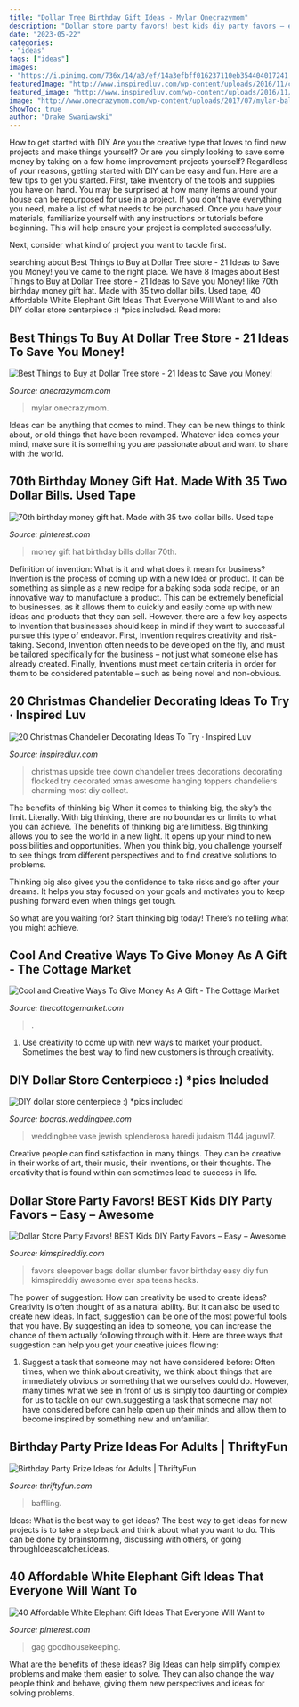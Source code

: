 ```yaml
---
title: "Dollar Tree Birthday Gift Ideas - Mylar Onecrazymom"
description: "Dollar store party favors! best kids diy party favors – easy – awesome"
date: "2023-05-22"
categories:
- "ideas"
tags: ["ideas"]
images:
- "https://i.pinimg.com/736x/14/a3/ef/14a3efbff016237110eb354404017241.jpg"
featuredImage: "http://www.inspiredluv.com/wp-content/uploads/2016/11/christmas-chandelier-ideas-to-try.jpg"
featured_image: "http://www.inspiredluv.com/wp-content/uploads/2016/11/christmas-chandelier-ideas-to-try.jpg"
image: "http://www.onecrazymom.com/wp-content/uploads/2017/07/mylar-balloons.jpg"
ShowToc: true
author: "Drake Swaniawski"
---
```



How to get started with DIY
Are you the creative type that loves to find new projects and make things yourself? Or are you simply looking to save some money by taking on a few home improvement projects yourself? Regardless of your reasons, getting started with DIY can be easy and fun. Here are a few tips to get you started.
First, take inventory of the tools and supplies you have on hand. You may be surprised at how many items around your house can be repurposed for use in a project. If you don’t have everything you need, make a list of what needs to be purchased. Once you have your materials, familiarize yourself with any instructions or tutorials before beginning. This will help ensure your project is completed successfully.

Next, consider what kind of project you want to tackle first.

	

		
searching about Best Things to Buy at Dollar Tree store - 21 Ideas to Save you Money! you've came to the right place. We have 8 Images about Best Things to Buy at Dollar Tree store - 21 Ideas to Save you Money! like 70th birthday money gift hat. Made with 35 two dollar bills. Used tape, 40 Affordable White Elephant Gift Ideas That Everyone Will Want to and also DIY dollar store centerpiece :) *pics included. Read more:
		
    
## Best Things To Buy At Dollar Tree Store - 21 Ideas To Save You Money!

<img loading=lazy src="http://www.onecrazymom.com/wp-content/uploads/2017/07/mylar-balloons.jpg" onerror="this.onerror=null;this.src='https://tse1.mm.bing.net/th?id=OIP.nuiPQ5F-uDgj6qspH4UvswAAAA&amp;pid=15.1';" alt="Best Things to Buy at Dollar Tree store - 21 Ideas to Save you Money!">

_Source: onecrazymom.com_

>mylar onecrazymom. 

	

Ideas can be anything that comes to mind. They can be new things to think about, or old things that have been revamped. Whatever idea comes your mind, make sure it is something you are passionate about and want to share with the world.

    
## 70th Birthday Money Gift Hat. Made With 35 Two Dollar Bills. Used Tape

<img loading=lazy src="https://i.pinimg.com/736x/48/dc/61/48dc61fed78d1ea01cf2066ce7f75c8a.jpg" onerror="this.onerror=null;this.src='https://tse1.mm.bing.net/th?id=OIP.hNHgrtU7u430ISit4ykYrwHaJ3&amp;pid=15.1';" alt="70th birthday money gift hat. Made with 35 two dollar bills. Used tape">

_Source: pinterest.com_

>money gift hat birthday bills dollar 70th. 

	

Definition of invention: What is it and what does it mean for business?
Invention is the process of coming up with a new Idea or product. It can be something as simple as a new recipe for a baking soda soda recipe, or an innovative way to manufacture a product. This can be extremely beneficial to businesses, as it allows them to quickly and easily come up with new ideas and products that they can sell. However, there are a few key aspects to Invention that businesses should keep in mind if they want to successful pursue this type of endeavor. First, Invention requires creativity and risk-taking. Second, Invention often needs to be developed on the fly, and must be tailored specifically for the business – not just what someone else has already created. Finally, Inventions must meet certain criteria in order for them to be considered patentable – such as being novel and non-obvious.

    
## 20 Christmas Chandelier Decorating Ideas To Try · Inspired Luv

<img loading=lazy src="http://www.inspiredluv.com/wp-content/uploads/2016/11/christmas-chandelier-ideas-to-try.jpg" onerror="this.onerror=null;this.src='https://tse1.mm.bing.net/th?id=OIP.18krIyWNn-tOzYU7WJV8rwHaLE&amp;pid=15.1';" alt="20 Christmas Chandelier Decorating Ideas To Try · Inspired Luv">

_Source: inspiredluv.com_

>christmas upside tree down chandelier trees decorations decorating flocked try decorated xmas awesome hanging toppers chandeliers charming most diy collect. 

	

The benefits of thinking big
When it comes to thinking big, the sky’s the limit. Literally. With big thinking, there are no boundaries or limits to what you can achieve. The benefits of thinking big are limitless.
Big thinking allows you to see the world in a new light. It opens up your mind to new possibilities and opportunities. When you think big, you challenge yourself to see things from different perspectives and to find creative solutions to problems.

Thinking big also gives you the confidence to take risks and go after your dreams. It helps you stay focused on your goals and motivates you to keep pushing forward even when things get tough.

So what are you waiting for? Start thinking big today! There’s no telling what you might achieve.

    
## Cool And Creative Ways To Give Money As A Gift - The Cottage Market

<img loading=lazy src="https://thecottagemarket.com/wp-content/uploads/2016/11/MoneyGift8.jpg" onerror="this.onerror=null;this.src='https://tse4.mm.bing.net/th?id=OIP.CRgScWA0tQFvKAL_XjQQAgHaNf&amp;pid=15.1';" alt="Cool and Creative Ways To Give Money As A Gift - The Cottage Market">

_Source: thecottagemarket.com_

>. 

	

1. Use creativity to come up with new ways to market your product. Sometimes the best way to find new customers is through creativity.

    
## DIY Dollar Store Centerpiece :) *pics Included

<img loading=lazy src="http://www-static.weddingbee.com/pics/145671/IMG_1144.JPG" onerror="this.onerror=null;this.src='https://tse3.mm.bing.net/th?id=OIP.YHIHT6do7pl3fHuyP-c1rQHaJ6&amp;pid=15.1';" alt="DIY dollar store centerpiece :) *pics included">

_Source: boards.weddingbee.com_

>weddingbee vase jewish splenderosa haredi judaism 1144 jaguwl7. 

	

Creative people can find satisfaction in many things. They can be creative in their works of art, their music, their inventions, or their thoughts. The creativity that is found within can sometimes lead to success in life.

    
## Dollar Store Party Favors! BEST Kids DIY Party Favors – Easy – Awesome

<img loading=lazy src="https://kimspireddiy.com/wp-content/uploads/2020/01/party-favors-dollar-store-eyelashes-1-1.jpg" onerror="this.onerror=null;this.src='https://tse1.mm.bing.net/th?id=OIP.he3NaUmKcLQG_HaUE9TgzwHaJ4&amp;pid=15.1';" alt="Dollar Store Party Favors! BEST Kids DIY Party Favors – Easy – Awesome">

_Source: kimspireddiy.com_

>favors sleepover bags dollar slumber favor birthday easy diy fun kimspireddiy awesome ever spa teens hacks. 

	

The power of suggestion: How can creativity be used to create ideas?
Creativity is often thought of as a natural ability. But it can also be used to create new ideas. In fact, suggestion can be one of the most powerful tools that you have. By suggesting an idea to someone, you can increase the chance of them actually following through with it. Here are three ways that suggestion can help you get your creative juices flowing: 
1. Suggest a task that someone may not have considered before: Often times, when we think about creativity, we think about things that are immediately obvious or something that we ourselves could do. However, many times what we see in front of us is simply too daunting or complex for us to tackle on our own.suggesting a task that someone may not have considered before can help open up their minds and allow them to become inspired by something new and unfamiliar. 

    
## Birthday Party Prize Ideas For Adults | ThriftyFun

<img loading=lazy src="https://img.thrfun.com/img/025/657/birthday_prize_ideas_for_adults_s1.jpg" onerror="this.onerror=null;this.src='https://tse3.mm.bing.net/th?id=OIP.D6V4ec3yXNBJAZ5dxT0LTgAAAA&amp;pid=15.1';" alt="Birthday Party Prize Ideas for Adults | ThriftyFun">

_Source: thriftyfun.com_

>baffling. 

	

Ideas: What is the best way to get ideas?
The best way to get ideas for new projects is to take a step back and think about what you want to do. This can be done by brainstorming, discussing with others, or going throughIdeascatcher.ideas.

    
## 40 Affordable White Elephant Gift Ideas That Everyone Will Want To

<img loading=lazy src="https://i.pinimg.com/736x/14/a3/ef/14a3efbff016237110eb354404017241.jpg" onerror="this.onerror=null;this.src='https://tse4.mm.bing.net/th?id=OIP.S1CAfHff63i6aw05_adpgQAAAA&amp;pid=15.1';" alt="40 Affordable White Elephant Gift Ideas That Everyone Will Want to">

_Source: pinterest.com_

>gag goodhousekeeping. 

	

What are the benefits of these ideas?
Big Ideas can help simplify complex problems and make them easier to solve. They can also change the way people think and behave, giving them new perspectives and ideas for solving problems.

